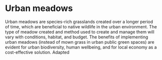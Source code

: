 # Urban meadows
Urban meadows are species-rich grasslands created over a longer period of time, which are beneficial to native wildlife in the urban environment. The type of meadow created and method used to create and manage them will vary with conditions, habitat, and budget. The benefits of implementing urban meadows (instead of mown grass in urban public green spaces) are evident for urban biodiversity, human wellbeing, and for local economy as a cost-effective solution. Adapted
